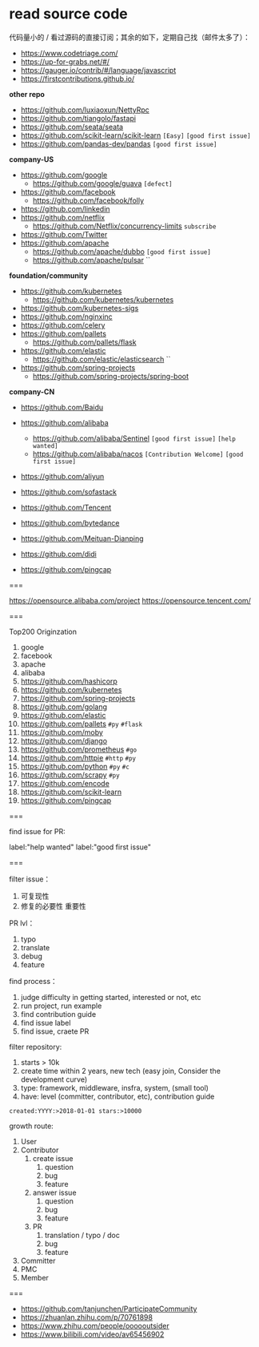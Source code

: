 # read source code

代码量小的 / 看过源码的直接订阅；其余的如下，定期自己找（邮件太多了）：

* https://www.codetriage.com/
* https://up-for-grabs.net/#/
* https://gauger.io/contrib/#/language/javascript
* https://firstcontributions.github.io/


**other repo**

* https://github.com/luxiaoxun/NettyRpc
* https://github.com/tiangolo/fastapi
* https://github.com/seata/seata
* https://github.com/scikit-learn/scikit-learn `[Easy]` `[good first issue]`
* https://github.com/pandas-dev/pandas `[good first issue]`

**company-US**

* https://github.com/google
    * https://github.com/google/guava `[defect]`
* https://github.com/facebook
    * https://github.com/facebook/folly
* https://github.com/linkedin
* https://github.com/netflix
    * https://github.com/Netflix/concurrency-limits `subscribe`
* https://github.com/Twitter
* https://github.com/apache
    * https://github.com/apache/dubbo `[good first issue]`
    * https://github.com/apache/pulsar ``

**foundation/community**

* https://github.com/kubernetes
    * https://github.com/kubernetes/kubernetes
* https://github.com/kubernetes-sigs
* https://github.com/nginxinc
* https://github.com/celery
* https://github.com/pallets
    * https://github.com/pallets/flask
* https://github.com/elastic
    * https://github.com/elastic/elasticsearch ``
* https://github.com/spring-projects
    * https://github.com/spring-projects/spring-boot

**company-CN**

* https://github.com/Baidu
* https://github.com/alibaba
    * https://github.com/alibaba/Sentinel `[good first issue]` `[help wanted]`
    * https://github.com/alibaba/nacos `[Contribution Welcome]` `[good first issue]`

* https://github.com/aliyun
* https://github.com/sofastack

* https://github.com/Tencent
* https://github.com/bytedance
* https://github.com/Meituan-Dianping
* https://github.com/didi
* https://github.com/pingcap


===

https://opensource.alibaba.com/project
https://opensource.tencent.com/

===

Top200 Originzation

1. google
2. facebook
3. apache
4. alibaba
5. https://github.com/hashicorp
6. https://github.com/kubernetes
7. https://github.com/spring-projects
8. https://github.com/golang
9. https://github.com/elastic
10. https://github.com/pallets `#py` `#flask`
11. https://github.com/moby
12. https://github.com/django
13. https://github.com/prometheus `#go`
14. https://github.com/httpie `#http` `#py`
15. https://github.com/python `#py` `#c`
16. https://github.com/scrapy `#py`
17. https://github.com/encode
18. https://github.com/scikit-learn
19. https://github.com/pingcap

===

find issue for PR:

label:"help wanted"
label:"good first issue"

===

filter issue：

1. 可复现性
2. 修复的必要性 重要性

PR lvl：

1. typo
2. translate
3. debug
4. feature

find process：

1. judge  difficulty in getting started, interested or not, etc
2. run project, run example
3. find contribution guide
4. find issue label
5. find issue, craete PR

filter repository:

1. starts > 10k
2. create time within 2 years, new tech (easy join, Consider the development curve)
3. type: framework, middleware, insfra, system, (small tool)
4. have: level (committer, contributor, etc), contribution guide

`created:YYYY:>2018-01-01 stars:>10000`

growth route:

1. User
2. Contributor
   1. create issue
      1. question
      2. bug
      3. feature
   2. answer issue
      1. question
      2. bug
      3. feature
   3. PR
      1. translation / typo / doc
      2. bug
      3. feature
3. Committer
4. PMC
5. Member

===

* https://github.com/tanjunchen/ParticipateCommunity
* https://zhuanlan.zhihu.com/p/70761898
* https://www.zhihu.com/people/oooooutsider
* https://www.bilibili.com/video/av65456902
